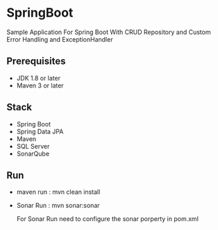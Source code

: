 # SpringBoot
Sample Application For Spring Boot With CRUD Repository and Custom Error Handling and ExceptionHandler

## Prerequisites

- JDK 1.8 or later
- Maven 3 or later

## Stack
- Spring Boot
- Spring Data JPA
- Maven
- SQL Server
- SonarQube

## Run

- maven run : mvn clean install

- Sonar Run : mvn sonar:sonar
   
   For Sonar Run need to configure the sonar porperty in pom.xml
 